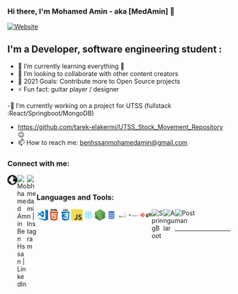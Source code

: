 ### Hi there, I'm Mohamed Amin - aka [MedAmin] 👋

[![Website](https://img.shields.io/website?label=medaminpf.web.app&style=for-the-badge&url=https%3A%2F%2Fmedaminpf.web.app)](https://medaminpf.web.app)


## I'm a Developer, software engineering student :

- 🌱 I’m currently learning everything 🤣
- 👯 I’m looking to collaborate with other content creators
- 🥅 2021 Goals: Contribute more to Open Source projects
- ⚡ Fun fact:  guitar player / designer 

-🌱 I’m currently working on a project for UTSS (fullstack :React/Springboot/MongoDB)
- https://github.com/tarek-elakermi/UTSS_Stock_Movement_Repository  😉
- 📫 How to reach me: benhssanmohamedamin@gmail.com





### Connect with me:

<img align="left" alt="medaminpf.web.app" width="22px" src="https://raw.githubusercontent.com/iconic/open-iconic/master/svg/globe.svg" />


<img align="left" alt="Mohamed Amin Ben Hssan | LinkedIn" width="22px" src="https://cdn.jsdelivr.net/npm/simple-icons@v3/icons/linkedin.svg" />
<img align="left" alt="bhmedamin | Instagram" width="22px" src="https://cdn.jsdelivr.net/npm/simple-icons@v3/icons/instagram.svg" />

<br />

### Languages and Tools:

<img align="left" alt="Visual Studio Code" width="26px" src="https://raw.githubusercontent.com/github/explore/80688e429a7d4ef2fca1e82350fe8e3517d3494d/topics/visual-studio-code/visual-studio-code.png" />
<img align="left" alt="HTML5" width="26px" src="https://raw.githubusercontent.com/github/explore/80688e429a7d4ef2fca1e82350fe8e3517d3494d/topics/html/html.png" />
<img align="left" alt="CSS3" width="26px" src="https://raw.githubusercontent.com/github/explore/80688e429a7d4ef2fca1e82350fe8e3517d3494d/topics/css/css.png" />

<img align="left" alt="JavaScript" width="26px" src="https://raw.githubusercontent.com/github/explore/80688e429a7d4ef2fca1e82350fe8e3517d3494d/topics/javascript/javascript.png" />
<img align="left" alt="React" width="26px" src="https://raw.githubusercontent.com/github/explore/80688e429a7d4ef2fca1e82350fe8e3517d3494d/topics/react/react.png" />

<img align="left" alt="Node.js" width="26px" src="https://raw.githubusercontent.com/github/explore/80688e429a7d4ef2fca1e82350fe8e3517d3494d/topics/nodejs/nodejs.png" />

<img align="left" alt="SQL" width="26px" src="https://raw.githubusercontent.com/github/explore/80688e429a7d4ef2fca1e82350fe8e3517d3494d/topics/sql/sql.png" />
<img align="left" alt="MySQL" width="26px" src="https://raw.githubusercontent.com/github/explore/80688e429a7d4ef2fca1e82350fe8e3517d3494d/topics/mysql/mysql.png" />
<img align="left" alt="MongoDB" width="26px" src="https://raw.githubusercontent.com/github/explore/80688e429a7d4ef2fca1e82350fe8e3517d3494d/topics/mongodb/mongodb.png" />
<img align="left" alt="Git" width="26px" src="https://raw.githubusercontent.com/github/explore/80688e429a7d4ef2fca1e82350fe8e3517d3494d/topics/git/git.png" />

<img align="left" alt="SpringBoot" width="26px" src="https://blog.oxiane.com/wp-content/uploads/2021/02/spring_boog_400x400.png" />

<img align="left" alt="Angular" width="26px" src="https://raw.githubusercontent.com/medamin20/bhmaInfoReadme/main/angular.png" />

<img align="left" alt="Postman" width="50px" src="https://raw.githubusercontent.com/medamin20/bhmaInfoReadme/main/499-4996069_postman-logo-circle-hd-png-download.png" />








</p>

<br />
<br />

---
